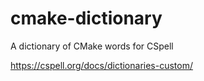# cmake-dictionary

A dictionary of CMake words for CSpell

<https://cspell.org/docs/dictionaries-custom/>
